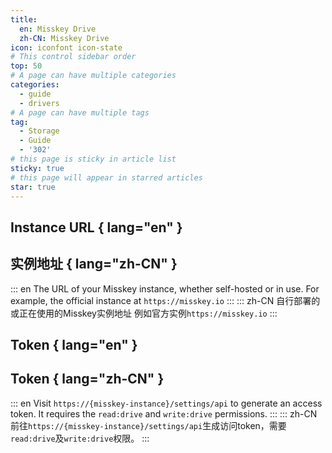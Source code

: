```yaml
---
title:
  en: Misskey Drive
  zh-CN: Misskey Drive
icon: iconfont icon-state
# This control sidebar order
top: 50
# A page can have multiple categories
categories:
  - guide
  - drivers
# A page can have multiple tags
tag:
  - Storage
  - Guide
  - '302'
# this page is sticky in article list
sticky: true
# this page will appear in starred articles
star: true
---
```


## Instance URL { lang="en" }

## 实例地址 { lang="zh-CN" }

::: en
The URL of your Misskey instance, whether self-hosted or in use.
For example, the official instance at `https://misskey.io`
:::
::: zh-CN
自行部署的或正在使用的Misskey实例地址
例如官方实例`https://misskey.io`
:::

## Token { lang="en" }

## Token { lang="zh-CN" }

::: en
Visit `https://{misskey-instance}/settings/api` to generate an access token. It requires the `read:drive` and `write:drive` permissions.
:::
::: zh-CN
前往`https://{misskey-instance}/settings/api`生成访问token，需要`read:drive`及`write:drive`权限。
:::
